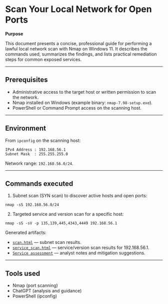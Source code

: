 # Scan Your Local Network for Open Ports

**Purpose**

This document presents a concise, professional guide for performing a lawful local network scan with Nmap on Windows 11. It describes the commands used, summarizes the findings, and lists practical remediation steps for common exposed services.

---

## Prerequisites
- Administrative access to the target host or written permission to scan the network.
- Nmap installed on Windows (example binary: `nmap-7.98-setup.exe`).
- PowerShell or Command Prompt access on the scanning host.

---

## Environment
From `ipconfig` on the scanning host:

```
IPv4 Address : 192.168.56.1
Subnet Mask  : 255.255.255.0
```

Network range: `192.168.56.0/24`.

---

## Commands executed
1. Subnet scan (SYN scan) to discover active hosts and open ports:

```
nmap -sS 192.168.56.0/24
```

2. Targeted service and version scan for a specific host:

```
nmap -sS -sV -p 135,139,445,4343,4449 192.168.56.1
```

Generated artifacts:
- [`scan.html`](scan.html) — subnet scan results.
- [`service_scan.html`](service_scan.html) — service/version scan results for 192.168.56.1.
- [`Service assessment`](port_service_assessment.md) — analyst notes and mitigation suggestions.

---

## Tools used
- Nmap (port scanning)
- ChatGPT (analysis and guidance)
- PowerShell (ipconfig)


